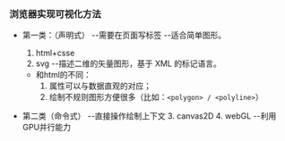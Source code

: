 ### 浏览器实现可视化方法
* 第一类：（声明式） --需要在页面写标签 --适合简单图形。

    1. html+csse
    2. svg --描述二维的矢量图形，基于 XML 的标记语言。
    * 和html的不同：
        1. 属性可以与数据直观的对应；
        2. 绘制不规则图形方便很多（比如：`<polygon> / <polyline>`）

* 第二类（命令式） --直接操作绘制上下文
    3. canvas2D
    4. webGL  --利用GPU并行能力

